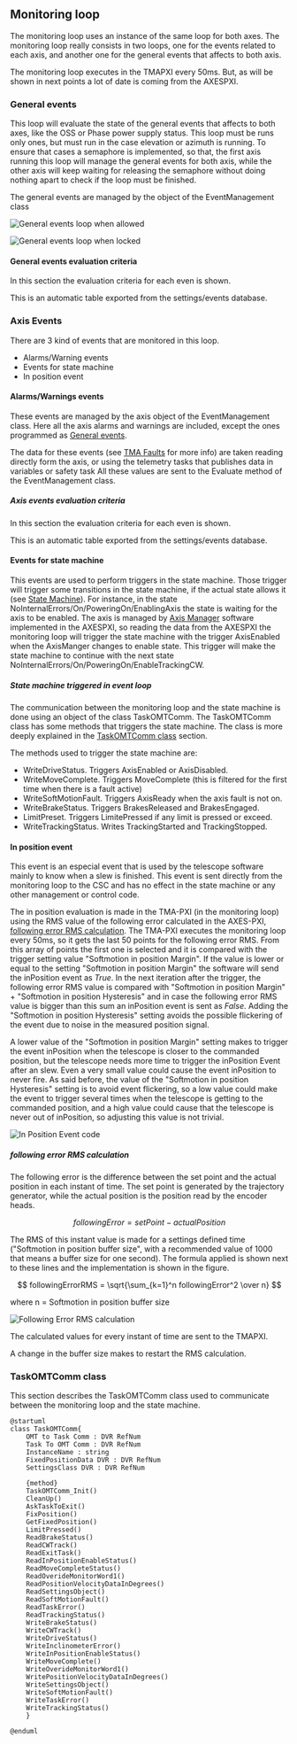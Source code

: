 ## Monitoring loop

The monitoring loop uses an instance of the same loop for both axes. The monitoring loop really consists in two loops, one for the events related to each axis, and another one for the general events that affects to both axis.

The monitoring loop executes in the TMAPXI every 50ms. But, as will be shown in next points a lot of date is coming from the AXESPXI.

### General events

This loop will evaluate the state of the general events that affects to both axes, like the OSS or Phase power supply status. This loop must be runs only ones, but must run in the case elevation or azimuth is running. To ensure that cases a semaphore is implemented, so that, the first axis running this loop will manage the general events for both axis, while the other axis will keep waiting for releasing the semaphore without doing nothing apart to check if the loop must be finished.

The general events are managed by the object of the EventManagement class

![General events loop when allowed](image/05MonitoringLoop/1705473036441.png)

![General events loop when locked](image/05MonitoringLoop/1705473134925.png)

#### General events evaluation criteria

In this section the evaluation criteria for each even is shown.

This is an automatic table exported from the settings/events database.

### Axis Events

There are 3 kind of events that are monitored in this loop.

* Alarms/Warning events
* Events for state machine
* In position event

#### Alarms/Warnings events

These events are managed by the axis object of the EventManagement class. Here all the axis alarms and warnings are included, except the ones programmed as [General events](#general-events).

The data for these events (see [TMA Faults](https://github.com/lsst-ts/ts_tma_tma-documentation_tma-faults) for more info) are taken reading directly form the axis, or using the telemetry tasks that publishes data in variables or safety task All these values are sent to the Evaluate method of the EventManagement class.

##### Axis events evaluation criteria

In this section the evaluation criteria for each even is shown.

This is an automatic table exported from the settings/events database.

#### Events for state machine

This events are used to perform triggers in the state machine. Those trigger will trigger some transitions in the state machine, if the actual state allows it (see [State Machine](./04%20State%20Machine.md)). For instance, in the state NoInternalErrors/On/PoweringOn/EnablingAxis the state is waiting for the axis to be enabled. The axis is managed by [Axis Manager](./10%20Axis%20Manager.md) software implemented in the AXESPXI, so reading the data from the AXESPXI the monitoring loop will trigger the state machine with the trigger AxisEnabled when the AxisManger changes to enable state. This trigger will make the state machine to continue with the next state NoInternalErrors/On/PoweringOn/EnableTrackingCW.

##### State machine triggered in event loop

The communication between the monitoring loop and the state machine is done using an object of the class TaskOMTComm. The TaskOMTComm class has some methods that triggers the state machine. The class is more deeply explained in the [TaskOMTComm class](#taskomtcomm-class) section.

The methods used to trigger the state machine are:

* WriteDriveStatus. Triggers AxisEnabled or AxisDisabled.
* WriteMoveComplete. Triggers MoveComplete (this is filtered for the first time when there is a fault active)
* WriteSoftMotionFault. Triggers AxisReady when the axis fault is not on.
* WriteBrakeStatus. Triggers BrakesReleased and BrakesEngaged.
* LimitPreset. Triggers LimitePressed if any limit is pressed or exceed.
* WriteTrackingStatus. Writes TrackingStarted and TrackingStopped.

#### In position event

This event is an especial event that is used by the telescope software mainly to know when a slew is finished. This
event is sent directly from the monitoring loop to the CSC and has no effect in the state machine or any other management
or control code.

The in position evaluation is made in the TMA-PXI (in the monitoring loop) using the RMS value of the following error calculated in the AXES-PXI, [following error RMS calculation](#following-error-rms-calculation). The TMA-PXI executes the monitoring loop every 50ms, so it gets the last 50 points for the following error RMS. From this array of points the first one is selected and it is compared with the trigger setting value "Softmotion in position Margin". If the value is lower or equal to the setting "Softmotion in position Margin" the software will send the inPosition event as *True*. In the next iteration after the trigger, the following error RMS value is compared with "Softmotion in position Margin" + "Softmotion in position Hysteresis" and in case the following error RMS value is bigger than this sum an inPosition event is sent as *False*. Adding the "Softmotion in position Hysteresis" setting avoids the possible flickering of the event due to noise in the measured position signal.

A lower value of the "Softmotion in position Margin" setting makes to trigger the event inPosition when the telescope is closer to the commanded position, but the telescope needs more time to trigger the inPosition Event after an slew. Even a very small value could cause the event inPosition to never fire. As said before, the value of the "Softmotion in position Hysteresis" setting is to avoid event flickering, so a low value could make the event to trigger several times when the telescope is getting to the commanded position, and a high value could cause that the telescope is never out of inPosition, so adjusting this value is not trivial.

![In Position Event code](image/05MonitoringLoop/1705487364989.png)

##### following error RMS calculation

The following error is the difference between the set point and the actual position in each instant of time. The set point is generated by the trajectory generator, while the actual position is the position read by the encoder heads.

$$
followingError = setPoint - actualPosition
$$

The RMS of this instant value is made for a settings defined time ("Softmotion in position buffer size", with a recommended value of 1000 that means a buffer size for one second). The formula applied is shown next to these lines and the implementation is shown in the figure.

$$
followingErrorRMS = \sqrt{\sum_{k=1}^n followingError^2 \over n}
$$

where  n = Softmotion in position buffer size

![Following Error RMS calculation](image/05MonitoringLoop/1705486129393.png "Following Error RMS calculation")

The calculated values for every instant of time are sent to the TMAPXI.

A change in the buffer size makes to restart the RMS calculation.

### TaskOMTComm class

This section describes the TaskOMTComm class used to communicate between the monitoring loop and the state machine.

```plantuml
@startuml
class TaskOMTComm{
    OMT to Task Comm : DVR RefNum
    Task To OMT Comm : DVR RefNum
    InstanceName : string
    FixedPositionData DVR : DVR RefNum
    SettingsClass DVR : DVR RefNum
    
    {method}
    TaskOMTComm_Init()
    CleanUp()
    AskTaskToExit()
    FixPosition()
    GetFixedPosition()
    LimitPressed()
    ReadBrakeStatus()
    ReadCWTrack()
    ReadExitTask()
    ReadInPositionEnableStatus()
    ReadMoveCompleteStatus()
    ReadOverideMonitorWord1()
    ReadPositionVelocityDataInDegrees()
    ReadSettingsObject()
    ReadSoftMotionFault()
    ReadTaskError()
    ReadTrackingStatus()
    WriteBrakeStatus()
    WriteCWTrack()
    WriteDriveStatus()
    WriteInclinometerError()
    WriteInPositionEnableStatus()
    WriteMoveComplete()
    WriteOverideMonitorWord1()
    WritePositionVelocityDataInDegrees()
    WriteSettingsObject()
    WriteSoftMotionFault()
    WriteTaskError()
    WriteTrackingStatus()       
    }

@enduml
```